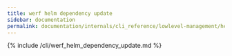 ```yaml
---
title: werf helm dependency update
sidebar: documentation
permalink: documentation/internals/cli_reference/lowlevel-management/helm/dependency/update.html
---
```


{% include /cli/werf_helm_dependency_update.md %}
